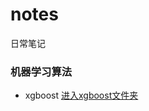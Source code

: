 # notes
日常笔记

### 机器学习算法

* xgboost [进入xgboost文件夹][1]

[1]: https://github.com/c-dafan/notes/blob/master/xgboost/xgboost.pdf
